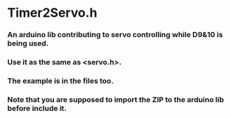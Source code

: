 # Timer2Servo.h
### An arduino lib contributing to servo controlling while D9&10 is being used.
### Use it as the same as <servo.h>.
### The example is in the files too.
### Note that you are supposed to import the ZIP to the arduino lib before include it.
